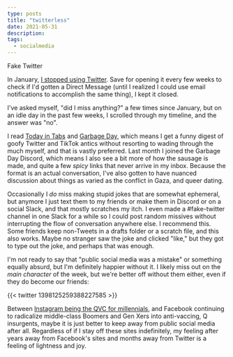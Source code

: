 ```yaml
---
type: posts
title: "twitterless"
date: 2021-05-31
description: 
tags:
  - socialmedia
---
```


Fake Twitter

In January, [I stopped using Twitter](https://www.brookshelley.com/posts/2020-02-22-a-twitter-experiment-using-rss-to-readonly-twitter/). Save for opening it every few weeks to check if I'd gotten a Direct Message (until I realized I could use email notifications to accomplish the same thing), I kept it closed. 

I've asked myself, "did I miss anything?" a few times since January, but on an idle day in the past few weeks, I scrolled through my timeline, and the answer was "no".

I read [Today in Tabs](https://www.todayintabs.com) and [Garbage Day](https://www.garbageday.email), which means I get a funny digest of goofy Twitter and TikTok antics without resorting to wading through the much myself, and that is vastly preferred. Last month I joined the Garbage Day Discord, which means I also see a bit more of how the sausage is made, and quite a few _spicy_ links that never arrive in my inbox. Because the format is an actual conversation, I've also gotten to have nuanced discussion about things as varied as the conflict in Gaza, and queer dating. 

Occasionally I _do_ miss making stupid jokes that are somewhat ephemeral, but anymore I just text them to my friends or make them in Discord or on a social Slack, and that mostly scratches my itch. I even made a #fake-twitter channel in one Slack for a while so I could post random missives without interrupting the flow of conversation anywhere else. I recommend this. Some friends keep non-Tweets in a drafts folder or a scratch file, and this also works. Maybe no stranger saw the joke and clicked "like," but they got to type out the joke, and perhaps that was enough.

I'm not ready to say that "public social media was a mistake" or something equally absurd, but I'm definitely happier without it. I likely miss out on the _main character_ of the week, but we're better off without them either, even if they do become our friends:

{{< twitter 1398125259388227585 >}}

Between [Instagram being the QVC for millennials](https://www.forbes.com/sites/annabelacton/2017/07/11/lookout-retail-why-instagam-is-the-next-qvc/?sh=6ceccc47c909), and Facebook continuing to radicalize middle-class Boomers and Gen Xers into anti-vaccing, Q insurgents, maybe it is just better to keep away from public social media after all. Regardless of if I stay off these sites indefinitely, my feeling after years away from Facebook's sites and months away from Twitter is a feeling of lightness and joy.